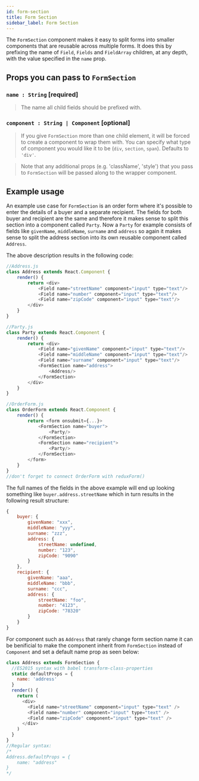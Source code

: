 ```yaml
---
id: form-section
title: Form Section
sidebar_label: Form Section
---
```


The `FormSection` component makes it easy to split forms into smaller components that are reusable across multiple forms.
It does this by prefixing the name of `Field`, `Fields` and `FieldArray` children, at any depth, with the value specified in the `name` prop.

## Props you can pass to `FormSection`

### `name : String` [required]

> The name all child fields should be prefixed with.

### `component : String | Component` [optional]

> If you give `FormSection` more than one child element, it will be forced to create a component
> to wrap them with. You can specify what type of component you would like it to be (`div`,
> `section`, `span`). Defaults to `'div'`.

> Note that any additional props (e.g. 'className', 'style') that you pass to `FormSection` will be
> passed along to the wrapper component.

## Example usage

An example use case for `FormSection` is an order form where it's possible to enter the details of a buyer and a separate recipient.
The fields for both buyer and recipient are the same and therefore it makes sense to split this section into a component called `Party`.
Now a `Party` for example consists of fields like `givenName`, `middleName`, `surname` and `address` so again it makes sense to split
the address section into its own reusable component called `Address`.

The above description results in the following code:

```js
//Address.js
class Address extends React.Component {
    render() {
        return <div>
            <Field name="streetName" component="input" type="text"/>
            <Field name="number" component="input" type="text"/>
            <Field name="zipCode" component="input" type="text"/>
        </div>
    }
}

//Party.js
class Party extends React.Component {
    render() {
        return <div>
            <Field name="givenName" component="input" type="text"/>
            <Field name="middleName" component="input" type="text"/>
            <Field name="surname" component="input" type="text"/>
            <FormSection name="address">
                <Address/>
            </FormSection>
        </div>
    }
}

//OrderForm.js
class OrderForm extends React.Component {
    render() {
        return <form onsubmit={...}>
            <FormSection name="buyer">
                <Party/>
            </FormSection>
            <FormSection name="recipient">
                <Party/>
            </FormSection>
        </form>
    }
}
//don't forget to connect OrderForm with reduxForm()
```

The full names of the fields in the above example will end up looking something like `buyer.address.streetName` which in turn results in
the following result structure:

```js
{
    buyer: {
        givenName: "xxx",
        middleName: "yyy",
        surname: "zzz",
        address: {
            streetName: undefined,
            number: "123",
            zipCode: "9090"
        }
    },
    recipient: {
        givenName: "aaa",
        middleName: "bbb",
        surname: "ccc",
        address: {
            streetName: "foo",
            number: "4123",
            zipCode: "78320"
        }
    }
}
```

For component such as `Address` that rarely change form section name it can be benificial to make the component inherit from `FormSection`
instead of `Component` and set a default name prop as seen below:

```js
class Address extends FormSection {
  //ES2015 syntax with babel transform-class-properties
  static defaultProps = {
    name: 'address'
  }
  render() {
    return (
      <div>
        <Field name="streetName" component="input" type="text" />
        <Field name="number" component="input" type="text" />
        <Field name="zipCode" component="input" type="text" />
      </div>
    )
  }
}
//Regular syntax:
/*
Address.defaultProps = {
    name: "address"
}
*/
```
